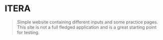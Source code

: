 # ITERA

> Simple website containing different inputs and some practice pages. This site is not a full fledged application and is a great starting point for testing.
